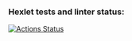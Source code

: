 ### Hexlet tests and linter status:
[![Actions Status](https://github.com/worldspawn-web/frontend-project-12/actions/workflows/hexlet-check.yml/badge.svg)](https://github.com/worldspawn-web/frontend-project-12/actions)